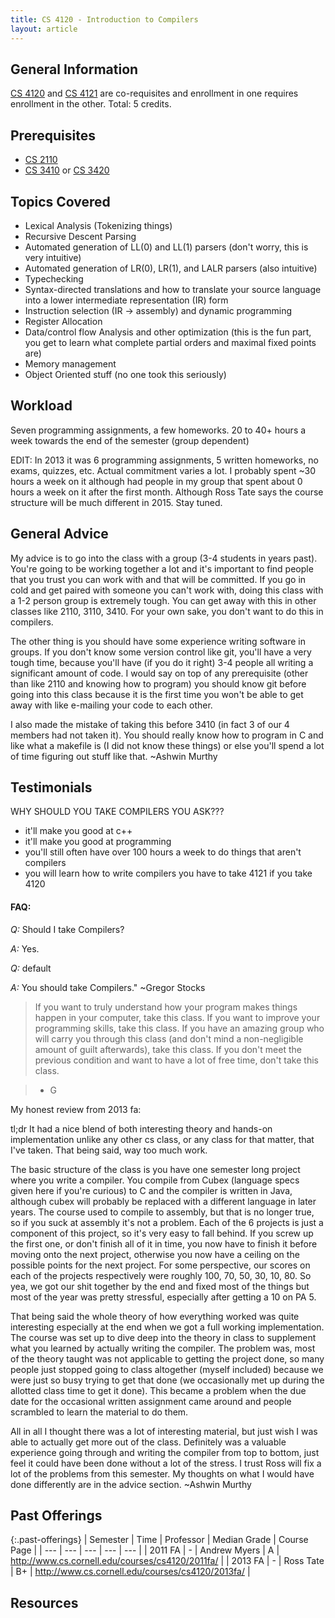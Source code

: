 ```yaml
---
title: CS 4120 - Introduction to Compilers
layout: article
---
```


## General Information

[CS 4120](https://github.com/mrkev/Official-CS-Wiki/blob/master/classes/CS4120.md) and [CS 4121](https://github.com/mrkev/Official-CS-Wiki/blob/master/classes/CS4121.md) are co-requisites and enrollment in one requires enrollment in the other. Total: 5 credits.

## Prerequisites

 - [CS 2110](https://github.com/mrkev/Official-CS-Wiki/blob/master/classes/CS1115.md)
 - [CS 3410](https://github.com/mrkev/Official-CS-Wiki/blob/master/classes/CS3410.md) or [CS 3420](https://github.com/mrkev/Official-CS-Wiki/blob/master/classes/CS3420.md)

## Topics Covered

 - Lexical Analysis (Tokenizing things)
 - Recursive Descent Parsing
 - Automated generation of LL(0) and LL(1) parsers (don't worry, this is very intuitive)
 - Automated generation of LR(0), LR(1), and LALR parsers (also intuitive)
 - Typechecking
 - Syntax-directed translations and how to translate your source language into a lower intermediate representation (IR) form
 - Instruction selection (IR -> assembly) and dynamic programming
 - Register Allocation
 - Data/control flow Analysis and other optimization (this is the fun part, you get to learn what complete partial orders and maximal fixed points are)
 - Memory management
 - Object Oriented stuff (no one took this seriously)

## Workload

Seven programming assignments, a few homeworks. 20 to 40+ hours a week towards the end of the semester (group dependent)

EDIT: In 2013 it was 6 programming assignments, 5 written homeworks, no exams, quizzes, etc. Actual commitment varies a lot. I probably spent ~30 hours a week on it although had people in my group that spent about 0 hours a week on it after the first month. Although Ross Tate says the course structure will be much different in 2015. Stay tuned.

## General Advice

My advice is to go into the class with a group (3-4 students in years past). You're going to be working together a lot and it's important to find people that you trust you can work with and that will be committed. If you go in cold and get paired with someone you can't work with, doing this class with a 1-2 person group is extremely tough. You can get away with this in other classes like 2110, 3110, 3410. For your own sake, you don't want to do this in compilers.

The other thing is you should have some experience writing software in groups. If you don't know some version control like git, you'll have a very tough time, because you'll have (if you do it right) 3-4 people all writing a significant amount of code. I would say on top of any prerequisite (other than like 2110 and knowing how to program) you should know git before going into this class because it is the first time you won't be able to get away with like e-mailing your code to each other.

I also made the mistake of taking this before 3410 (in fact 3 of our 4 members had not taken it). You should really know how to program in C and like what a makefile is (I did not know these things) or else you'll spend a lot of time figuring out stuff like that. ~Ashwin Murthy

## Testimonials

WHY SHOULD YOU TAKE COMPILERS YOU ASK???

 - it'll make you good at c++
 - it'll make you good at programming
 - you'll still often have over 100 hours a week to do things that aren't compilers
 - you will learn how to write compilers you have to take 4121 if you take 4120

#### FAQ:

*Q:* Should I take Compilers?

*A:* Yes.

*Q:* default

*A:* You should take Compilers." ~Gregor Stocks

> If you want to truly understand how your program makes things happen in your computer, take this class. If you want to improve your programming skills, take this class. If you have an amazing group who will carry you through this class (and don't mind a non-negligible amount of guilt afterwards), take this class. If you don't meet the previous condition and want to have a lot of free time, don't take this class.

> - G

My honest review from 2013 fa:

tl;dr It had a nice blend of both interesting theory and hands-on implementation unlike any other cs class, or any class for that matter, that I've taken. That being said, way too much work.

The basic structure of the class is you have one semester long project where you write a compiler. You compile from Cubex (language specs given here if you're curious) to C and the compiler is written in Java, although cubex will probably be replaced with a different language in later years. The course used to compile to assembly, but that is no longer true, so if you suck at assembly it's not a problem. Each of the 6 projects is just a component of this project, so it's very easy to fall behind. If you screw up the first one, or don't finish all of it in time, you now have to finish it before moving onto the next project, otherwise you now have a ceiling on the possible points for the next project. For some perspective, our scores on each of the projects respectively were roughly 100, 70, 50, 30, 10, 80. So yea, we got our shit together by the end and fixed most of the things but most of the year was pretty stressful, especially after getting a 10 on PA 5.

That being said the whole theory of how everything worked was quite interesting especially at the end when we got a full working implementation. The course was set up to dive deep into the theory in class to supplement what you learned by actually writing the compiler. The problem was, most of the theory taught was not applicable to getting the project done, so many people just stopped going to class altogether (myself included) because we were just so busy trying to get that done (we occasionally met up during the allotted class time to get it done). This became a problem when the due date for the occasional written assignment came around and people scrambled to learn the material to do them.

All in all I thought there was a lot of interesting material, but just wish I was able to actually get more out of the class. Definitely was a valuable experience going through and writing the compiler from top to bottom, just feel it could have been done without a lot of the stress. I trust Ross will fix a lot of the problems from this semester. My thoughts on what I would have done differently are in the advice section. ~Ashwin Murthy

## Past Offerings

{:.past-offerings}
| Semester | Time | Professor | Median Grade | Course Page |
| --- | --- | --- | --- | --- |
| 2011 FA | - | Andrew Myers | A | http://www.cs.cornell.edu/courses/cs4120/2011fa/ |
| 2013 FA | - | Ross Tate | B+ | http://www.cs.cornell.edu/courses/cs4120/2013fa/ |

## Resources
